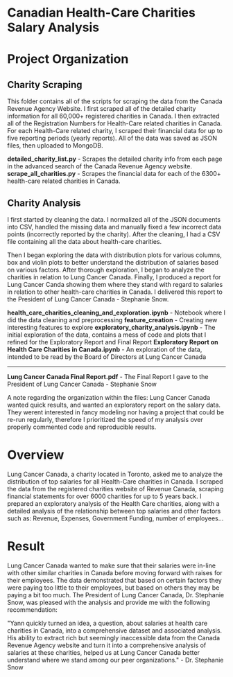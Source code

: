 # Canadian Health-Care Charities Salary Analysis

# Project Organization

## Charity Scraping
This folder contains all of the scripts for scraping the data from the Canada Revenue Agency Website. I first scraped all of the detailed charity information for all 60,000+ registered charities in Canada. I then extracted all of the Registration Numbers for Health-Care related charities in Canada. For each Health-Care related charity, I scraped their financial data for up to five reporting periods (yearly reports). All of the data was saved as JSON files, then uploaded to MongoDB.

**detailed_charity_list.py** - Scrapes the detailed charity info from each page in the advanced search of the Canada Revenue Agency website.
**scrape_all_charities.py** - Scrapes the financial data for each of the 6300+ health-care related charities in Canada.

## Charity Analysis
I first started by cleaning the data. I normalized all of the JSON documents into CSV, handled the missing data and manually fixed a few incorrect data points (incorrectly reported by the charity). After the cleaning, I had a CSV file containing all the data about health-care charities.

Then I began exploring the data with distribution plots for various columns, box and violin plots to better understand the distribution of salaries based on various factors. After thorough exploration, I began to analyze the charities in relation to Lung Cancer Canada. Finally, I produced a report for Lung Cancer Canda showing them where they stand with regard to salaries in relation to other health-care charities in Canada. I delivered this report to the President of Lung Cancer Canada - Stephanie Snow.

**health_care_charities_cleaning_and_exploration.ipynb** - Notebook where I did the data cleaning and preprocessing
**feature_creation** - Creating new interesting features to explore
**exploratory_charity_analysis.ipynb** - The initial exploration of the data, contains a mess of code and plots that I refined for the Exploratory Report and Final Report
**Exploratory Report on Health Care Charities in Canada.ipynb** - An exploration of the data, intended to be read by the Board of Directors at Lung Cancer Canada

---

**Lung Cancer Canada Final Report.pdf** - The Final Report I gave to the President of Lung Cancer Canada - Stephanie Snow

A note regarding the organization within the files: Lung Cancer Canada wanted quick results, and wanted an exploratory report on the salary data. They werent interested in fancy modeling nor having a project that could be re-run regularly, therefore I prioritized the speed of my analysis over properly commented code and reproducible results.

# Overview
Lung Cancer Canada, a charity located in Toronto, asked me to analyze the distribution of top salaries for all Health-Care charities in Canada. I scraped the data from the registered charities website of Revenue Canada, scraping financial statements for over 6000 charities for up to 5 years back. I prepared an exploratory analysis of the Health Care charities, along with a detailed analysis of the relationship between top salaries and other factors such as: Revenue, Expenses, Government Funding, number of employees...

# Result
Lung Cancer Canada wanted to make sure that their salaries were in-line with other similar charities in Canada before moving forward with raises for their employees. The data demonstrated that based on certain factors they were paying too little to their employees, but based on others they may be paying a bit too much. The President of Lung Cancer Canada, Dr. Stephanie Snow, was pleased with the analysis and provide me with the following recommendation:

"Yann quickly turned an idea, a question, about salaries at health care charities in Canada, into a comprehensive dataset and associated analysis. His ability to extract rich but seemingly inaccessible data from the Canada Revenue Agency website and turn it into a comprehensive analysis of salaries at these charities, helped us at Lung Cancer Canada better understand where we stand among our peer organizations." - Dr. Stephanie Snow